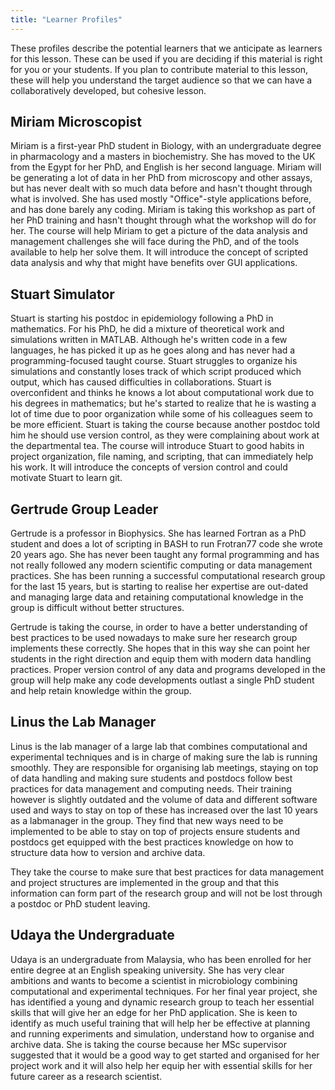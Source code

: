 ```yaml
---
title: "Learner Profiles"
---
```


These profiles describe the potential learners that we anticipate as learners
for this lesson. These can be used if you are deciding if this material is
right for you or your students. If you plan to contribute material to this
lesson, these will help you understand the target audience so that we can have
a collaboratively developed, but cohesive lesson.

## Miriam Microscopist

Miriam is a first-year PhD student in Biology, with an undergraduate degree in pharmacology and a masters in biochemistry.
She has moved to the UK from the Egypt for her PhD, and English is her second language.
Miriam will be generating a lot of data in her PhD from microscopy and other assays, but has never dealt with so much data before and hasn't thought through what is involved.
She has used mostly "Office"-style applications before, and has done barely any coding.
Miriam is taking this workshop as part of her PhD training and hasn't thought through what the workshop will do for her.
The course will help Miriam to get a picture of the data analysis and management challenges she will face during the PhD, and of the tools available to help her solve them. 
It will introduce the concept of scripted data analysis and why that might have benefits over GUI applications.

## Stuart Simulator

Stuart is starting his postdoc in epidemiology following a PhD in mathematics.
For his PhD, he did a mixture of theoretical work and simulations written in MATLAB.
Although he's written code in a few languages, he has picked it up as he goes along and has never had a programming-focused taught course.
Stuart struggles to organize his simulations and constantly loses track of which script produced which output, which has caused difficulties in collaborations.
Stuart is overconfident and thinks he knows a lot about computational work due to his degrees in mathematics; but he's started to realize that he is wasting a lot of time due to poor organization while some of his colleagues seem to be more efficient.
Stuart is taking the course because another postdoc told him he should use version control, as they were complaining about work at the departmental tea.
The course will introduce Stuart to good habits in project organization, file naming, and scripting, that can immediately help his work.
It will introduce the concepts of version control and could motivate Stuart to learn git.

## Gertrude Group Leader

Gertrude is a professor in Biophysics. She has learned Fortran as a PhD student and does a lot of scripting in BASH to run Frotran77 code she wrote 20 years ago. She has never been taught any formal programming and has not really followed any modern scientific computing or data management practices. She has been running a successful computational research group for the last 15 years, but is starting to realise her expertise are out-dated and managing large data and retaining computational knowledge in the group is difficult without better structures.

Gertrude is taking the course, in order to have a better understanding of best practices to be used nowadays to make sure her research group implements these correctly. She hopes that in this way she can point her students in the right direction and equip them with modern data handling practices. Proper version control of any data and programs developed in the group will help make any code developments outlast a single PhD student and help retain knowledge within the group. 

## Linus the Lab Manager

Linus is the lab manager of a large lab that combines computational and experimental techniques and is in charge of making sure the lab is running smoothly. They are responsible for organising lab meetings, staying on top of data handling and making sure students and postdocs follow best practices for data management and computing needs. Their training however is slightly outdated and the volume of data and different software used and ways to stay on top of these has increased over the last 10 years as a labmanager in the group. They find that new ways need to be implemented to be able to stay on top of projects ensure students and postdocs get equipped with the best practices knowledge on how to structure data how to version and archive data.

They take the course to make sure that best practices for data management and project structures are implemented in the group and that this information can form part of the research group and will not be lost through a postdoc or PhD student leaving. 


## Udaya the Undergraduate

Udaya is an undergraduate from Malaysia, who has been enrolled for her entire degree at an English speaking university. She has very clear ambitions and wants to become a scientist in microbiology combining computational and experimental techniques. For her final year project, she has identified a young and dynamic research group to teach her essential skills that will give her an edge for her PhD application. She is keen to identify as much useful training that will help her be effective at planning and running experiments and simulation, understand how to organise and archive data. 
She is taking the course because her MSc supervisor suggested that it would be a good way to get started and organised for her project work and it will also help her equip her with essential skills for her future career as a research scientist.  